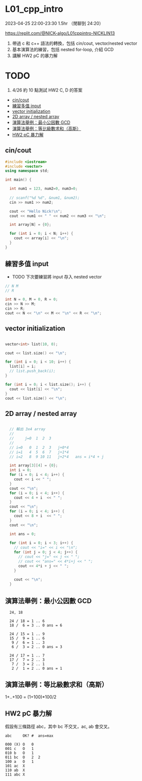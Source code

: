 # L01_cpp_intro

2023-04-25 22:00-23:30 1.5hr
（閒聊到 24:20）

https://replit.com/@NICK-algo/L01cppintro-NICKLIN13

1. 帶過 c 和 c++ 語法的轉換，包括 cin/cout, vector/nested vector
2. 基本演算法的練習，包括 nested for-loop, 介紹 GCD
3. 講解 HW2 pC 的暴力解


# TODO

1. 4/26 約 10 點測試 HW2 C, D 的答案

- [cin/cout](#cincout)
- [練習多值 input](#練習多值-input)
- [vector initialization](#vector-initialization)
- [2D array / nested array](#2d-array--nested-array)
- [演算法舉例：最小公因數 GCD](#演算法舉例最小公因數-gcd)
- [演算法舉例：等比級數求和（高斯）](#演算法舉例等比級數求和高斯)
- [HW2 pC 暴力解](#hw2-pc-暴力解)

## cin/cout

```cpp
#include <iostream>
#include <vector>
using namespace std;

int main() {

  int num1 = 123, num2=0, num3=0;
  
  // scanf("%d %d", &num1, &num2);
  cin >> num1 >> num2;

  cout << "Hello Nick!\n";
  cout << num1 << " " << num2 << num3 << "\n";

  int array[N] = {0};

  for (int i = 0; i < N; i++) {
    cout << array[i] << "\n";
  }
}
```


## 練習多值 input

- TODO 下次要練習將 input 存入 nested vector

```cpp
// N M
// R

int N = 0, M = 0, R = 0;
cin >> N >> M;
cin >> R;
cout << N << "\n" << M << "\n" << R << "\n";
```


## vector initialization

```cpp

vector<int> list(10, 0);

cout << list.size() << "\n";

for (int i = 0; i < 10; i++) {
  list[i] = i;
  // list.push_back(i);
}

for (int i = 0; i < list.size(); i++) {
  cout << list[i] << "\n";
}
cout << list.size() << "\n";
```

## 2D array / nested array

```cpp

  // 輸出 3x4 array
  //
  //     j=0  1  2  3
  //
  // i=0   0  1  2  3   j+0*4
  // i=1   4  5  6  7   j+1*4
  // i=2   8  9 10 11   j+2*4   ans = i*4 + j

  int array[3][4] = {0};
  int i = 0;
  for (i = 0; i < 4; i++) {
    cout << i << " ";
  }
  cout << "\n";
  for (i = 0; i < 4; i++) {
    cout << 4 + i  << " ";
  }
  cout << "\n";
  for (i = 0; i < 4; i++) {
    cout << 8 + i  << " ";
  }
  cout << "\n";

  int ans = 0;
  
  for (int i = 0; i < 3; i++) {
    // cout << "i=" << i << "\n";
    for (int j = 0; j < 4; j++) {
      // cout << "j=" << j << " ";
      // cout << "ans=" << 4*i+j << " ";
      cout << 4*i + j << " ";
    }
    
    cout << "\n";
  }
```

## 演算法舉例：最小公因數 GCD

```
  24, 18

  24 / 18 = 1 .. 6
  18 /  6 = 3 .. 0 ans = 6

  24 / 15 = 1 .. 9
  15 /  9 = 1 .. 6
   9 /  6 = 1 .. 3
   6 /  3 = 2 .. 0 ans = 3

  24 / 17 = 1 .. 7
  17 /  7 = 2 .. 3
   7 /  3 = 2 .. 1
   2 /  1 = 2 .. 0 ans = 1
```

## 演算法舉例：等比級數求和（高斯）

1+..+100 = (1+100)*100/2

## HW2 pC 暴力解

假設有三條路徑 abc，其中 bc 不交叉，ac, ab 會交叉。

```
abc     OK? #  ans=max

000 (X) O   0
001 c   O   1
010 b   O   1
011 bc  O   2  2
100 a   O   1
101 ac  X
110 ab  X
111 abc X
```
